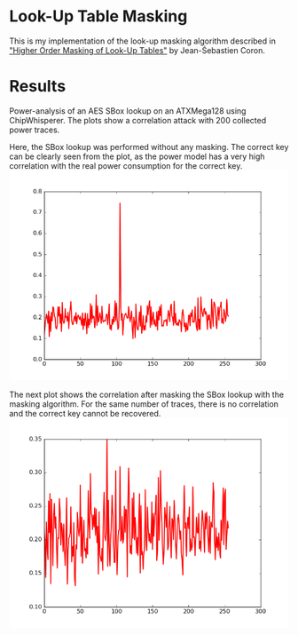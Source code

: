 # Look-Up Table Masking

This is my implementation of the look-up masking algorithm described in ["Higher Order Masking of Look-Up Tables"](http://citeseerx.ist.psu.edu/viewdoc/download?doi=10.1.1.400.5094&rep=rep1&type=pdf) by Jean-Śebastien Coron.

# Results

Power-analysis of an AES SBox lookup on an ATXMega128 using ChipWhisperer. The plots show a correlation attack with 200 collected power traces. 

Here, the SBox lookup was performed without any masking. The correct key can be clearly seen from the plot, as the power model has a very high correlation with the real power consumption for the correct key. 
![No masking](https://github.com/misc0110/lut-masking/raw/master/plots/no_mask.png "No masking")

The next plot shows the correlation after masking the SBox lookup with the masking algorithm. For the same number of traces, there is no correlation and the correct key cannot be recovered. 
![Masking](https://github.com/misc0110/lut-masking/raw/master/plots/mask.png "With masking")


